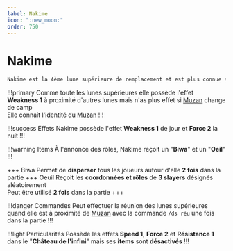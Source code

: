```yaml
---
label: Nakime
icon: ":new_moon:"
order: 750
---
```


# Nakime

```txt
Nakime est la 4ème lune supérieure de remplacement et est plus connue sous le surnom de "la démone au biwa"
```

!!!primary
Comme toute les lunes supérieures elle possède l'effet **Weakness 1** à proximité d'autres lunes mais n'as plus effet si [Muzan](https://docs.n0vas.fr/demonslayer-uhc/roles/demon/muzan/) change de camp <br>
Elle connaît l'identité du [Muzan](https://docs.n0vas.fr/demonslayer-uhc/roles/demon/muzan/)
!!!

!!!success Effets
Nakime possède l'effet **Weakness 1** de jour et **Force 2** la nuit
!!!

!!!warning Items
À l'annonce des rôles, Nakime reçoit un "**Biwa**" et un "**Oeil**"
!!!

+++ Biwa
Permet de **disperser** tous les joueurs autour d'elle **2 fois** dans la partie
+++ Oeuil 
Reçoit les **coordonnées et rôles** de **3 slayers** désignés aléatoirement <br>
Peut être utilisé **2 fois** dans la partie
+++

!!!danger Commandes
Peut effectuer la réunion des lunes supérieures quand elle est à proximité de [Muzan](https://docs.n0vas.fr/demonslayer-uhc/roles/demon/muzan/) avec la commande ```/ds réu``` une fois dans la partie
!!!

!!!light Particularités
Possède les effets **Speed 1**, **Force 2** et **Résistance 1** dans le "**Château de l'infini**" mais ses **items** sont **désactivés**
!!!





